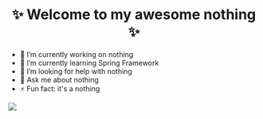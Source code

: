 <h1 align="center">✨ Welcome to my awesome nothing ✨</h1>

- 🔭 I’m currently working on nothing
- 🌱 I’m currently learning Spring Framework
- 🤔 I’m looking for help with nothing
- 💬 Ask me about nothing
- ⚡ Fun fact: it's a nothing

<!--
**chereshnyabtw/chereshnyabtw** is a ✨ _special_ ✨ repository because its `README.md` (this file) appears on your GitHub profile.

Here are some ideas to get you started:

- 🔭 I’m currently working on ...
- 🌱 I’m currently learning ...
- 👯 I’m looking to collaborate on ...
- 🤔 I’m looking for help with ...
- 💬 Ask me about ...
- 📫 How to reach me: ...
- 😄 Pronouns: ...
- ⚡ Fun fact: 
-->

<img src="https://github-readme-stats.vercel.app/api?username=chereshnyabtw"/>
